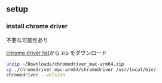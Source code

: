 ## setup

### install chrome driver

不要な可能性あり

[chrome driver list](https://googlechromelabs.github.io/chrome-for-testing/#stable)から zip をダウンロード

```bash
unzip ~/Downloads/chromedriver_mac-arm64.zip
cp ./chromedriver_mac-arm64/chromedriver /usr/local/bin/
chromedriver --version
```
